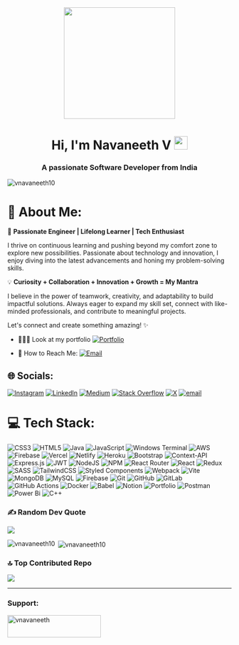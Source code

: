<div align="center">
  <img height="250" src="https://user-images.githubusercontent.com/55389276/140866485-8fb1c876-9a8f-4d6a-98dc-08c4981eaf70.gif"  />
</div>

<h1 align="center">Hi, I'm Navaneeth V
  <img src="https://raw.githubusercontent.com/rajput2107/rajput2107/master/Assets/Hi.gif" width="30px"></h1>
<h3 align="center">A passionate Software Developer from India</h3>

<p align="left"> <img src="https://komarev.com/ghpvc/?username=vnavaneeth10&label=Profile%20views&color=0e75b6&style=flat" alt="vnavaneeth10" /> </p>


# 💫 About Me:
🚀 **Passionate Engineer | Lifelong Learner | Tech Enthusiast**  

I thrive on continuous learning and pushing beyond my comfort zone to explore new possibilities. Passionate about technology and innovation, I enjoy diving into the latest advancements and honing my problem-solving skills.  

💡 **Curiosity + Collaboration + Innovation + Growth = My Mantra**  

I believe in the power of teamwork, creativity, and adaptability to build impactful solutions. Always eager to expand my skill set, connect with like-minded professionals, and contribute to meaningful projects.  

Let's connect and create something amazing! ✨


<!--<p align="left"> <a href="https://github.com/ryo-ma/github-profile-trophy"><img src="https://github-profile-trophy.vercel.app/?username=vnavaneeth10" alt="vnavaneeth10" /></a> </p>-->

<!--![LeetCode Badge](https://img.shields.io/badge/LeetCode-000?style=flat&logo=LeetCode&logoColor=FFA116)

![LeetCode Stats](https://leetcard.jacoblin.cool/navaneethnair69?theme=dark&font=Montserrat&ext=heatmap)-->



-  🧑🏼‍💻 Look at my portfolio [![Portfolio](https://img.shields.io/badge/Portfolio-%230A66C2.svg?style=flat&logo=react&logoColor=white)](https://vnavaneeth10.github.io/navaneeth-portfolio/)

-  📧 How to Reach Me:
[![Email](https://img.shields.io/badge/Email-D14836?style=flat&logo=gmail&logoColor=white)](mailto:navaneethnair69@gmail.com)

  <!-- 📄 You have an opportunity for me?
[Download My Resume](https://github.com/vnavaneeth10/vnavaneeth10/blob/main/assets/Navaneeth_Resume.pdf) -->

  

## 🌐 Socials:
[![Instagram](https://img.shields.io/badge/Instagram-%23E4405F.svg?logo=Instagram&logoColor=white)](https://instagram.com/https://www.instagram.com/v_navaneeth_/) [![LinkedIn](https://img.shields.io/badge/LinkedIn-%230077B5.svg?logo=linkedin&logoColor=white)](https://linkedin.com/in/https://www.linkedin.com/in/vnavaneeth10/) [![Medium](https://img.shields.io/badge/Medium-12100E?logo=medium&logoColor=white)](https://medium.com/@https://medium.com/@navaneethnair69) [![Stack Overflow](https://img.shields.io/badge/-Stackoverflow-FE7A16?logo=stack-overflow&logoColor=white)](https://stackoverflow.com/users/https://stackoverflow.com/users/21239755/navaneeth-v) [![X](https://img.shields.io/badge/X-black.svg?logo=X&logoColor=white)](https://x.com/https://x.com/vnvne1997) [![email](https://img.shields.io/badge/Email-D14836?logo=gmail&logoColor=white)](mailto:navaneethnair69@gmail.com) 



# 💻 Tech Stack:
![CSS3](https://img.shields.io/badge/css3-%231572B6.svg?style=for-the-badge&logo=css3&logoColor=white) ![HTML5](https://img.shields.io/badge/html5-%23E34F26.svg?style=for-the-badge&logo=html5&logoColor=white) ![Java](https://img.shields.io/badge/java-%23ED8B00.svg?style=for-the-badge&logo=openjdk&logoColor=white) ![JavaScript](https://img.shields.io/badge/javascript-%23323330.svg?style=for-the-badge&logo=javascript&logoColor=%23F7DF1E) ![Windows Terminal](https://img.shields.io/badge/Windows%20Terminal-%234D4D4D.svg?style=for-the-badge&logo=windows-terminal&logoColor=white) ![AWS](https://img.shields.io/badge/AWS-%23FF9900.svg?style=for-the-badge&logo=amazon-aws&logoColor=white) ![Firebase](https://img.shields.io/badge/firebase-%23039BE5.svg?style=for-the-badge&logo=firebase) ![Vercel](https://img.shields.io/badge/vercel-%23000000.svg?style=for-the-badge&logo=vercel&logoColor=white) ![Netlify](https://img.shields.io/badge/netlify-%23000000.svg?style=for-the-badge&logo=netlify&logoColor=#00C7B7) ![Heroku](https://img.shields.io/badge/heroku-%23430098.svg?style=for-the-badge&logo=heroku&logoColor=white) ![Bootstrap](https://img.shields.io/badge/bootstrap-%238511FA.svg?style=for-the-badge&logo=bootstrap&logoColor=white) ![Context-API](https://img.shields.io/badge/Context--Api-000000?style=for-the-badge&logo=react) ![Express.js](https://img.shields.io/badge/express.js-%23404d59.svg?style=for-the-badge&logo=express&logoColor=%2361DAFB) ![JWT](https://img.shields.io/badge/JWT-black?style=for-the-badge&logo=JSON%20web%20tokens) ![NodeJS](https://img.shields.io/badge/node.js-6DA55F?style=for-the-badge&logo=node.js&logoColor=white) ![NPM](https://img.shields.io/badge/NPM-%23CB3837.svg?style=for-the-badge&logo=npm&logoColor=white) ![React Router](https://img.shields.io/badge/React_Router-CA4245?style=for-the-badge&logo=react-router&logoColor=white) ![React](https://img.shields.io/badge/react-%2320232a.svg?style=for-the-badge&logo=react&logoColor=%2361DAFB) ![Redux](https://img.shields.io/badge/redux-%23593d88.svg?style=for-the-badge&logo=redux&logoColor=white) ![SASS](https://img.shields.io/badge/SASS-hotpink.svg?style=for-the-badge&logo=SASS&logoColor=white) ![TailwindCSS](https://img.shields.io/badge/tailwindcss-%2338B2AC.svg?style=for-the-badge&logo=tailwind-css&logoColor=white) ![Styled Components](https://img.shields.io/badge/styled--components-DB7093?style=for-the-badge&logo=styled-components&logoColor=white) ![Webpack](https://img.shields.io/badge/webpack-%238DD6F9.svg?style=for-the-badge&logo=webpack&logoColor=black) ![Vite](https://img.shields.io/badge/vite-%23646CFF.svg?style=for-the-badge&logo=vite&logoColor=white) ![MongoDB](https://img.shields.io/badge/MongoDB-%234ea94b.svg?style=for-the-badge&logo=mongodb&logoColor=white) ![MySQL](https://img.shields.io/badge/mysql-4479A1.svg?style=for-the-badge&logo=mysql&logoColor=white) ![Firebase](https://img.shields.io/badge/firebase-a08021?style=for-the-badge&logo=firebase&logoColor=ffcd34) ![Git](https://img.shields.io/badge/git-%23F05033.svg?style=for-the-badge&logo=git&logoColor=white) ![GitHub](https://img.shields.io/badge/github-%23121011.svg?style=for-the-badge&logo=github&logoColor=white) ![GitLab](https://img.shields.io/badge/gitlab-%23181717.svg?style=for-the-badge&logo=gitlab&logoColor=white) ![GitHub Actions](https://img.shields.io/badge/github%20actions-%232671E5.svg?style=for-the-badge&logo=githubactions&logoColor=white) ![Docker](https://img.shields.io/badge/docker-%230db7ed.svg?style=for-the-badge&logo=docker&logoColor=white) ![Babel](https://img.shields.io/badge/Babel-F9DC3e?style=for-the-badge&logo=babel&logoColor=black) ![Notion](https://img.shields.io/badge/Notion-%23000000.svg?style=for-the-badge&logo=notion&logoColor=white) ![Portfolio](https://img.shields.io/badge/Portfolio-%23000000.svg?style=for-the-badge&logo=firefox&logoColor=#FF7139) ![Postman](https://img.shields.io/badge/Postman-FF6C37?style=for-the-badge&logo=postman&logoColor=white) ![Power Bi](https://img.shields.io/badge/power_bi-F2C811?style=for-the-badge&logo=powerbi&logoColor=black) ![C++](https://img.shields.io/badge/c++-%2300599C.svg?style=for-the-badge&logo=c%2B%2B&logoColor=white)



### ✍️ Random Dev Quote
![](https://quotes-github-readme.vercel.app/api?type=horizontal&theme=tokyonight)

<!--<a href="https://ko-fi.com/navaneethv"> <img align="left" src="https://cdn.ko-fi.com/cdn/kofi3.png?v=3" height="50" width="210" alt="navaneethv" /></a>-->

<p><img align="left" src="https://github-readme-stats.vercel.app/api/top-langs?username=vnavaneeth10&show_icons=true&locale=en&layout=compact" alt="vnavaneeth10" /></p>

<p>&nbsp;<img align="center" src="https://github-readme-stats.vercel.app/api?username=vnavaneeth10&show_icons=true&locale=en" alt="vnavaneeth10" /></p>

<!--<p><img align="center" src="https://github-readme-streak-stats.herokuapp.com/?user=vnavaneeth10&" alt="vnavaneeth10" /></p>-->


### 🔝 Top Contributed Repo
![](https://github-contributor-stats.vercel.app/api?username=vnavaneeth10&limit=5&theme=react&combine_all_yearly_contributions=true)



<!--![Snake animation](https://github.com/vnavaneeth10/vnavaneeth10/blob/output/github-contribution-grid-snake.svg)-->

-----

<h3 align="left">Support:</h3>
<p><a href="https://www.buymeacoffee.com/vnavaneeth"> <img align="left" src="https://cdn.buymeacoffee.com/buttons/v2/default-yellow.png" height="50" width="210" alt="vnavaneeth" /></a></p><br><br>
